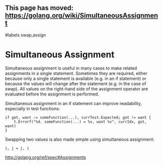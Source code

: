## This page has moved: https://golang.org/wiki/SimultaneousAssignment ##
#labels swap,assign
# Simultaneous Assignment #

Simultaneous assignment is useful in many cases to make related assignments in a single statement.  Sometimes they are required, either because only a single statement is available (e.g. in an if statement) or because the values will change after the statement (e.g. in the case of swap).  All values on the right-hand side of the assignment operator are evaluated before the assignment is performed.

Simultaneous assignment in an if statement can improve readability, especially in test functions:
```
if got, want := someFunction(...), currTest.Expected; got != want {
    t.Errorf("%d. someFunction(...) = %v, want %v", currIdx, got, want)
}
```

Swapping two values is also made simple using simultaneous assignment:

```
i, j = j, i
```

http://golang.org/ref/spec#Assignments
